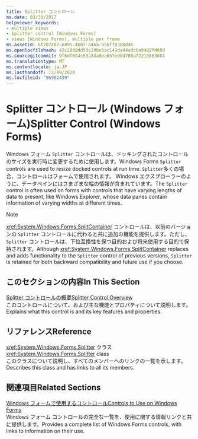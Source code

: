 ```yaml
---
title: Splitter コントロール
ms.date: 03/30/2017
helpviewer_keywords:
- multiple views
- Splitter control [Windows Forms]
- views [Windows Forms], multiple per frame
ms.assetid: 6f287407-e895-4b07-a46a-a5bff8388d46
ms.openlocfilehash: 42c28d8dd53c29be5ac149da44adc0a9482fd60d
ms.sourcegitcommit: 9f6df084c53a3da0ea657ed0d708a72213683084
ms.translationtype: MT
ms.contentlocale: ja-JP
ms.lasthandoff: 12/09/2020
ms.locfileid: "96982439"
---
```

# <a name="splitter-control-windows-forms"></a><span data-ttu-id="60eb9-102">Splitter コントロール (Windows フォーム)</span><span class="sxs-lookup"><span data-stu-id="60eb9-102">Splitter Control (Windows Forms)</span></span>
<span data-ttu-id="60eb9-103">Windows フォーム `Splitter` コントロールは、ドッキングされたコントロールのサイズを実行時に変更するために使用します。</span><span class="sxs-lookup"><span data-stu-id="60eb9-103">Windows Forms `Splitter` controls are used to resize docked controls at run time.</span></span> <span data-ttu-id="60eb9-104">`Splitter`多くの場合、コントロールはフォームで使用されます。 Windows エクスプローラーのように、データペインにはさまざまな幅の情報が含まれています。</span><span class="sxs-lookup"><span data-stu-id="60eb9-104">The `Splitter` control is often used on forms with controls that have varying lengths of data to present, like Windows Explorer, whose data panes contain information of varying widths at different times.</span></span>  
  
> [!NOTE]
> <span data-ttu-id="60eb9-105"><xref:System.Windows.Forms.SplitContainer> コントロールは、以前のバージョンの `Splitter` コントロールに代わると共に追加の機能を提供します。ただし、`Splitter` コントロールは、下位互換性を保つ目的および将来使用する目的で保持されます。</span><span class="sxs-lookup"><span data-stu-id="60eb9-105">Although <xref:System.Windows.Forms.SplitContainer> replaces and adds functionality to the `Splitter` control of previous versions, `Splitter` is retained for both backward compatibility and future use if you choose.</span></span>  
  
## <a name="in-this-section"></a><span data-ttu-id="60eb9-106">このセクションの内容</span><span class="sxs-lookup"><span data-stu-id="60eb9-106">In This Section</span></span>  
 [<span data-ttu-id="60eb9-107">Splitter コントロールの概要</span><span class="sxs-lookup"><span data-stu-id="60eb9-107">Splitter Control Overview</span></span>](splitter-control-overview-windows-forms.md)  
 <span data-ttu-id="60eb9-108">このコントロールについて、および主な機能とプロパティについて説明します。</span><span class="sxs-lookup"><span data-stu-id="60eb9-108">Explains what this control is and its key features and properties.</span></span>  
  
## <a name="reference"></a><span data-ttu-id="60eb9-109">リファレンス</span><span class="sxs-lookup"><span data-stu-id="60eb9-109">Reference</span></span>  
 <span data-ttu-id="60eb9-110"><xref:System.Windows.Forms.Splitter> クラス</span><span class="sxs-lookup"><span data-stu-id="60eb9-110"><xref:System.Windows.Forms.Splitter> class</span></span>  
 <span data-ttu-id="60eb9-111">このクラスについて説明し、すべてのメンバーへのリンクの一覧を示します。</span><span class="sxs-lookup"><span data-stu-id="60eb9-111">Describes this class and has links to all its members.</span></span>  
  
## <a name="related-sections"></a><span data-ttu-id="60eb9-112">関連項目</span><span class="sxs-lookup"><span data-stu-id="60eb9-112">Related Sections</span></span>  
 [<span data-ttu-id="60eb9-113">Windows フォームで使用するコントロール</span><span class="sxs-lookup"><span data-stu-id="60eb9-113">Controls to Use on Windows Forms</span></span>](controls-to-use-on-windows-forms.md)  
 <span data-ttu-id="60eb9-114">Windows フォーム コントロールの完全な一覧を、使用に関する情報リンクと共に提供します。</span><span class="sxs-lookup"><span data-stu-id="60eb9-114">Provides a complete list of Windows Forms controls, with links to information on their use.</span></span>
